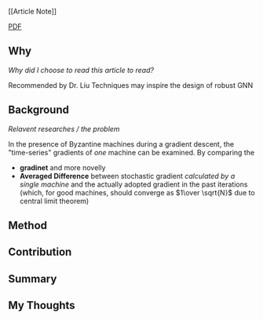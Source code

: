 [[Article Note]]

[PDF](files/fileDoesNotExist/notExistingFile)

## Why 
*Why did I choose to read this article to read?*

Recommended by Dr. Liu
Techniques may inspire the design of robust GNN  

## Background
*Relavent researches / the problem*

In the presence of Byzantine machines during a gradient descent, the "time-series" gradients of *one* machine can be examined. By comparing the
- **gradinet** and more novelly 
- **Averaged Difference** between stochastic gradient *calculated by a single machine* and the actually adopted gradient in the past iterations (which, for good machines, should converge as $1\over \sqrt{N}$ due to central limit theorem)

## Method



## Contribution



## Summary


## My Thoughts